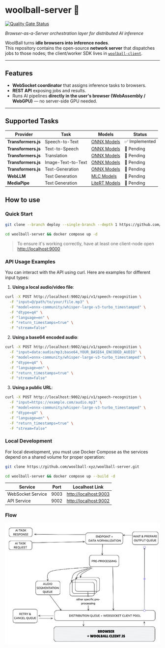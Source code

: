 # woolball-server 🧶  
[![Quality Gate Status](https://sonarcloud.io/api/project_badges/measure?project=woolball-xyz_browser-network-server&metric=alert_status)](https://sonarcloud.io/summary/new_code?id=woolball-xyz_browser-network-server)

*Browser-as-a-Server orchestration layer for distributed AI inference*

WoolBall turns **idle browsers into inference nodes**.  
This repository contains the open-source **network server** that dispatches jobs to those nodes; the client/worker SDK lives in [`woolball-client`](https://github.com/woolball-xyz/woolball-client).

---

## Features
- **WebSocket coordinator** that assigns inference tasks to browsers.
- **REST API** exposing jobs and results.
- Runs AI pipelines **directly in the user's browser (WebAssembly / WebGPU)** — no server-side GPU needed.

---

## Supported Tasks

| Provider | Task | Models | Status |
|----------|------|--------|--------|
| **Transformers.js** | Speech-to-Text | [ONNX Models](https://huggingface.co/models?pipeline_tag=automatic-speech-recognition&library=transformers.js&sort=trending) | ✅ Implemented |
| **Transformers.js** | Text-to-Speech | [ONNX Models](https://huggingface.co/models?pipeline_tag=text-to-speech&library=transformers.js&sort=trending) | 🚧 Pending |
| **Transformers.js** | Translation | [ONNX Models](https://huggingface.co/models?pipeline_tag=translation&library=transformers.js&sort=trending) | 🚧 Pending |
| **Transformers.js** | Image-Text-to-Text | [ONNX Models](https://huggingface.co/models?pipeline_tag=image-text-to-text&library=transformers.js&sort=trending) | 🚧 Pending |
| **Transformers.js** | Text-Generation | [ONNX Models](https://huggingface.co/models?pipeline_tag=text-generation&library=transformers.js&sort=trending) | 🚧 Pending |
| **WebLLM** | Text Generation | [MLC Models](https://mlc.ai/models) | 🚧 Pending |
| **MediaPipe** | Text Generation | [LiteRT Models](https://ai.google.dev/edge/mediapipe/solutions/genai/llm_inference#models) | 🚧 Pending |


## How to use

### Quick Start

```bash
git clone --branch deploy --single-branch --depth 1 https://github.com/woolball-xyz/woolball-server.git
```
```bash
cd woolball-server && docker compose up -d
```

> To ensure it's working correctly, have at least one client-node open [http://localhost:9000](http://localhost:9000)

### API Usage Examples

You can interact with the API using curl. Here are examples for different input types:

1. **Using a local audio/video file**:
```bash
curl -X POST http://localhost:9002/api/v1/speech-recognition \
  -F "input=@/path/to/your/file.mp3" \
  -F "model=onnx-community/whisper-large-v3-turbo_timestamped" \
  -F "dtype=q4" \
  -F "language=en" \
  -F "return_timestamps=true" \
  -F "stream=false"
```

2. **Using a base64 encoded audio**:
```bash
curl -X POST http://localhost:9002/api/v1/speech-recognition \
  -F "input=data:audio/mp3;base64,YOUR_BASE64_ENCODED_AUDIO" \
  -F "model=onnx-community/whisper-large-v3-turbo_timestamped" \
  -F "dtype=q4" \
  -F "language=en" \
  -F "return_timestamps=true" \
  -F "stream=false"
```

3. **Using a public URL**:
```bash
curl -X POST http://localhost:9002/api/v1/speech-recognition \
  -F "input=https://example.com/audio.mp3" \
  -F "model=onnx-community/whisper-large-v3-turbo_timestamped" \
  -F "dtype=q4" \
  -F "language=en" \
  -F "return_timestamps=true" \
  -F "stream=false"
```

### Local Development

For local development, you must use Docker Compose as the services depend on a shared volume for proper operation:

```bash
git clone https://github.com/woolball-xyz/woolball-server.git
```
```bash
cd woolball-server && docker compose up --build -d
```


| Service | Port | Localhost Link |
|---------|------|----------------|
| WebSocket Service | 9003 | [http://localhost:9003](http://localhost:9003) |
| API Service | 9002 | [http://localhost:9002](http://localhost:9002) |

### Flow

![Current Network Status](current.png)
